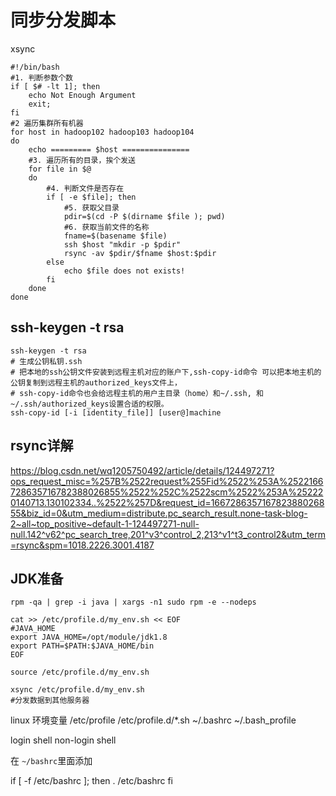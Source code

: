 # 同步分发脚本

xsync

```shell
#!/bin/bash
#1. 判断参数个数
if [ $# -lt 1]; then 
    echo Not Enough Argument
    exit;
fi
#2 遍历集群所有机器
for host in hadoop102 hadoop103 hadoop104
do
    echo ========= $host ===============
    #3. 遍历所有的目录，挨个发送
    for file in $@
    do
        #4. 判断文件是否存在
        if [ -e $file]; then
            #5. 获取父目录
            pdir=$(cd -P $(dirname $file ); pwd)
            #6. 获取当前文件的名称
            fname=$(basename $file)
            ssh $host "mkdir -p $pdir"
            rsync -av $pdir/$fname $host:$pdir
        else
            echo $file does not exists!
        fi
    done
done
```

## ssh-keygen -t rsa

```shell
ssh-keygen -t rsa
# 生成公钥私钥.ssh
# 把本地的ssh公钥文件安装到远程主机对应的账户下,ssh-copy-id命令 可以把本地主机的公钥复制到远程主机的authorized_keys文件上，
# ssh-copy-id命令也会给远程主机的用户主目录（home）和~/.ssh, 和~/.ssh/authorized_keys设置合适的权限。
ssh-copy-id [-i [identity_file]] [user@]machine
```

## rsync详解

https://blog.csdn.net/wq1205750492/article/details/124497271?ops_request_misc=%257B%2522request%255Fid%2522%253A%2522166728635716782388026855%2522%252C%2522scm%2522%253A%252220140713.130102334..%2522%257D&request_id=166728635716782388026855&biz_id=0&utm_medium=distribute.pc_search_result.none-task-blog-2~all~top_positive~default-1-124497271-null-null.142^v62^pc_search_tree,201^v3^control_2,213^v1^t3_control2&utm_term=rsync&spm=1018.2226.3001.4187

## JDK准备

```shell
rpm -qa | grep -i java | xargs -n1 sudo rpm -e --nodeps

cat >> /etc/profile.d/my_env.sh << EOF
#JAVA_HOME
export JAVA_HOME=/opt/module/jdk1.8
export PATH=$PATH:$JAVA_HOME/bin
EOF

source /etc/profile.d/my_env.sh

xsync /etc/profile.d/my_env.sh 
#分发数据到其他服务器

```

linux 环境变量
/etc/profile
/etc/profile.d/*.sh
~/.bashrc
~/.bash_profile

login shell 
non-login shell

在 `~/bashrc`里面添加

if [ -f /etc/bashrc ]; then
    . /etc/bashrc
fi
